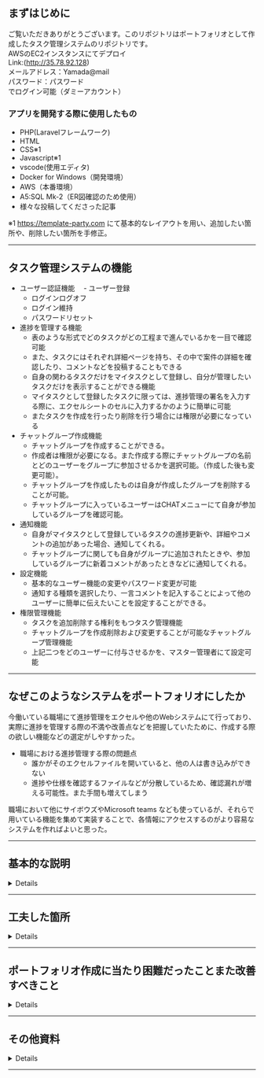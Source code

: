 ## まずはじめに 
ご覧いただきありがとうございます。このリポジトリはポートフォリオとして作成したタスク管理システムのリポジトリです。  
AWSのEC2インスタンスにてデプロイ  
Link:(http://35.78.92.128)  
メールアドレス：Yamada@mail  
パスワード：パスワード  
でログイン可能（ダミーアカウント）

### アプリを開発する際に使用したもの
- PHP(Laravelフレームワーク)
- HTML
- CSS※1
- Javascript※1
- vscode(使用エディタ)
- Docker for Windows（開発環境）
- AWS（本番環境）
- A5:SQL Mk-2（ER図確認のため使用）
- 様々な投稿してくださった記事

※1 https://template-party.com
にて基本的なレイアウトを用い、追加したい箇所や、削除したい箇所を手修正。  


---

## タスク管理システムの機能
- ユーザー認証機能
　- ユーザー登録
  - ログインログオフ
  - ログイン維持
  - パスワードリセット
- 進捗を管理する機能
  - 表のような形式でどのタスクがどの工程まで進んでいるかを一目で確認可能
  - また、タスクにはそれぞれ詳細ページを持ち、その中で案件の詳細を確認したり、コメントなどを投稿することもできる
  - 自身の関わるタスクだけをマイタスクとして登録し、自分が管理したいタスクだけを表示することができる機能
  - マイタスクとして登録したタスクに限っては、進捗管理の署名を入力する際に、エクセルシートのセルに入力するかのように簡単に可能
  - またタスクを作成を行ったり削除を行う場合には権限が必要になっている
- チャットグループ作成機能
  - チャットグループを作成することができる。
  - 作成者は権限が必要になる。また作成する際にチャットグループの名前とどのユーザーをグループに参加させるかを選択可能。（作成した後も変更可能）。
  - チャットグループを作成したものは自身が作成したグループを削除することが可能。
  - チャットグループに入っているユーザーはCHATメニューにて自身が参加しているグループを確認可能。
- 通知機能
  - 自身がマイタスクとして登録しているタスクの進捗更新や、詳細やコメントの追加があった場合、通知してくれる。
  - チャットグループに関しても自身がグループに追加されたときや、参加しているグループに新着コメントがあったときなどに通知してくれる。
- 設定機能
  - 基本的なユーザー機能の変更やパスワード変更が可能
  - 通知する種類を選択したり、一言コメントを記入することによって他のユーザーに簡単に伝えたいことを設定することができる。
- 権限管理機能
  - タスクを追加削除する権利をもつタスク管理機能
  - チャットグループを作成削除および変更することが可能なチャットグループ管理機能
  - 上記二つをどのユーザーに付与させるかを、マスター管理者にて設定可能


---


## なぜこのようなシステムをポートフォリオにしたか
今働いている職場にて進捗管理をエクセルや他のWebシステムにて行っており、実際に進捗を管理する際の不満や改善点などを把握していたために、作成する際の欲しい機能などの選定がしやすかった。
- 職場における進捗管理する際の問題点
  - 誰かがそのエクセルファイルを開いていると、他の人は書き込みができない
  - 進捗や仕様を確認するファイルなどが分散しているため、確認漏れが増える可能性。また手間も増えてしまう


職場において他にサイボウズやMicrosoft teams なども使っているが、それらで用いている機能を集めて実装することで、各情報にアクセスするのがより容易なシステムを作ればよいと思った。

---

## 基本的な説明

<details>

### ログイン画面
![IMG_0351](https://user-images.githubusercontent.com/92261162/167292239-77261077-043a-4a6b-9fc6-c8fc8e05861e.PNG)  
このシステムの入り口となるログイン画面。セッションが切れたら内部のどのURLにアクセスしてもここにリダイレクトされます。
今回のゲストアカウント(Yamada@mail)には管理者権限をもっており、その他のアカウントの権限をかんりすることができます。
また、アカウントを新規に作成することも可能です。  

### ログイン後の画面
![IMG_0352](https://user-images.githubusercontent.com/92261162/167292478-5568cb80-8e54-44ed-a219-30837e947c0c.PNG)  
オレンジ色枠内：マイタスクと呼ばれる、お気に入りリストみたいなもの。自分が関わっているタスクをマイタスクとして登録することによって、それらの情報に素早くアクセス、また素早く進捗の更新が可能。（下記のgif参照）  
緑色枠内；通知欄。他のユーザーがマイタスクに登録しているタスクにおいての更新や、自身が参加しているチャットグループなどの新規チャットがあればここに表示される。  
赤色枠内：管理者権限を所有しているアカウントのみに表示されるリンク。ここから他のアカウントの権限を変更、確認できる。  
  
マイタスクに登録して削除する手順
![gif](https://user-images.githubusercontent.com/92261162/167293066-58c799e6-8af9-4cac-ad43-ba2560eb76b4.gif)

### チャットグループ作成方法
メニューバーのCHATからチャットグループを作ることも可能です。また自身が作ったチャットグループにおいてはチャット参加者の変更、チャットグループの名前、チャットグループの削除が可能です。  
また、チャットグループを作成する際は、参加させるユーザーを右欄に表示させることで誰を参加させるのか視覚的に分かりやすいようにしています。  
  
チャットグループ作成手順  
![チャットグループ作成](https://user-images.githubusercontent.com/92261162/167293648-0b712187-e964-4919-bd63-6606895e9891.gif)  

### その他の機能
他にもメンバーの簡単な個人情報と一言コメントが一覧できるMEMBERSメニューや、自身の個人情報や通知設定を変更できるSETTING、タスク管理権限を所有しているアカウントのみが使用できるTASKREGISTなどがあります。

</details>

---

## 工夫した箇所
<details>

### マイタスクにあるタスクに関しては、ページ遷移を跨がずに進捗の更新が可能
![mytaskinput](https://user-images.githubusercontent.com/92261162/166848180-4f317871-9fd4-4ec6-a446-87468f73e79f.gif)  
進捗を更新するたびに各タスクの詳細ページに行って編集画面から更新するのは非常にめんどくさいため、自分が関わっているものに関しては楽に更新できるようにした。  
また、ご入力で更新してしまう恐れもあるため、デフォルトではロックされている。（鍵マークをクリックすることで入力可能になる）  

### フィルター機能について
![filter](https://user-images.githubusercontent.com/92261162/166849585-dcc318aa-2af6-4d0e-a8b0-11936eec4d0c.gif)  
フィルター機能について、選択するカラムを複数個選択させることによって、ある程度柔軟にフィルタリングを行えるようにした。
こちらに関しては毎回サーバーにリクエストを送信して、リクエストからクエリを生成し、その処理結果をクライアントに送信している。

</details>

---

## ポートフォリオ作成に当たり困難だったことまた改善すべきこと

<details>

- 命名規則や、ファイル管理について
  - どの処理内容をどのファイルに書くか、またどのようなファイル名、関数名、オブジェクト名にするかなど。これに関してはコミュニティに応じても変わると思うので、経験を積んでいくしかない気がする。。。
- セキュリティ対策について
  - とりあえずユーザー個人情報周りのセキュリティやCSRF対策などは施しているが、今現状Webシステムにおいてどのようなハッキング手法があるのかを知らないため、何のために何を実装するのかがわかっていない。セキュリティに関しては勉強していく必要が特にあると感じる。業務として開発をするのであればかなり優先度は高いように感じる。

</details>

---

## その他資料

<details>

### DBのテーブル設計について
![スクリーンショット 2022-05-05 104343](https://user-images.githubusercontent.com/92261162/166852987-5265cc22-b188-4931-a43b-29db83960718.png)  
緑色枠内：ユーザ管理やユーザー設定に関するTable  
青色枠内：タスクに関するTable  
オレンジ色枠内；チャットグループに関するTable  

とりあえず手あたり次第作っていたので、各tableの似たようなColumn（名前など）の命名規則などあいまい。またリレーションが汚く感じる。


</details>

---
